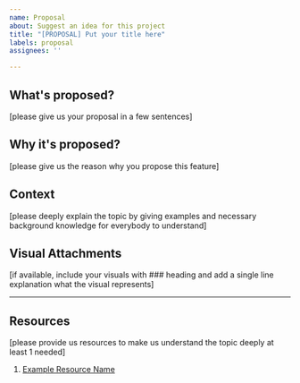 ```yaml
---
name: Proposal
about: Suggest an idea for this project
title: "[PROPOSAL] Put your title here"
labels: proposal
assignees: ''

---
```


## What's proposed?

[please give us your proposal in a few sentences]

## Why it's proposed?

[please give us the reason why you propose this feature]

## Context

[please deeply explain the topic by giving examples and necessary background knowledge for everybody to understand]

## Visual Attachments

[if available, include your visuals with ### heading and add a single line explanation what the visual represents]

----

## Resources

[please provide us resources to make us understand the topic deeply at least 1 needed]

1. [Example Resource Name](https://resource.addres/page)
